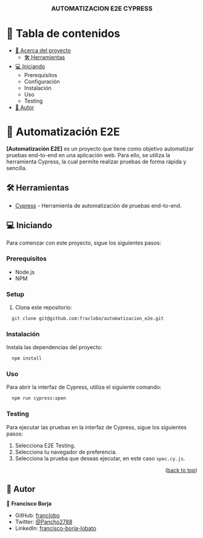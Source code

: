 <a name="readme-top"></a>

<div align="center">

  <h3><b>AUTOMATIZACION E2E CYPRESS</b></h3>

</div>

<!-- TABLE OF CONTENTS -->

# 📗 Tabla de contenidos

- [📖 Acerca del proyecto](#about-project)
  - [🛠 Herramientas](#built-with)
- [💻 Iniciando](#getting-started)
  - Prerequisitos
  - Configuración
  - Instalación
  - Uso
  - Testing
- [👥 Autor](#authors)

<!-- PROJECT DESCRIPTION -->

# 📖 Automatización E2E <a name="about-project"></a>

**[Automatización E2E]** es un proyecto que tiene como objetivo automatizar pruebas end-to-end en una aplicación web. Para ello, se utiliza la herramienta Cypress, la cual permite realizar pruebas de forma rápida y sencilla.

## 🛠 Herramientas <a name="built-with"></a>

- [Cypress](https://www.cypress.io/) - Herramienta de automatización de pruebas end-to-end.

<!-- GETTING STARTED -->

## 💻 Iniciando <a name="getting-started"></a>

Para comenzar con este proyecto, sigue los siguientes pasos:

### Prerequisitos

- Node.js
- NPM

### Setup

1. Clona este repositorio:

```sh
  git clone git@github.com:fraclobo/automatizacion_e2e.git
```

### Instalación

Instala las dependencias del proyecto:

```sh
  npm install
```

### Uso

Para abrir la interfaz de Cypress, utiliza el siguiente comando:

```sh
  npm run cypress:open
```


### Testing

Para ejecutar las pruebas en la interfaz de Cypress, sigue los siguientes pasos:

1. Selecciona E2E Testing.
2. Selecciona tu navegador de preferencia.
3. Selecciona la prueba que deseas ejecutar, en este caso `spec.cy.js`.

<p align="right">(<a href="#readme-top">back to top</a>)</p>

<!-- AUTHORS -->

## 👥 Autor <a name="authors"></a>

👤 **Francisco Borja**

- GitHub: [franclobo](https://github.com/franclobo)
- Twitter: [@Pancho2788](https://twitter.com/Pancho2788)
- LinkedIn: [francisco-borja-lobato](https://www.linkedin.com/in/francisco-borja-lobato/)
